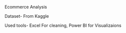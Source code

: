 Ecommerce Analysis

Dataset- From Kaggle 

Used tools- Excel For cleaning, Power BI for Visualizaions
